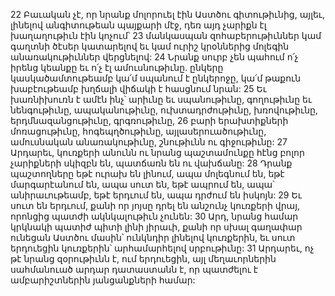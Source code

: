 22 Բաւական չէ, որ նրանք մոլորուել էին Աստծու գիտութիւնից,
այլեւ, լինելով անգիտութեան պայքարի մէջ,
դեռ այդ չարիքն էլ խաղաղութիւն էին կոչում՝
23 մանկասպան զոհաբերութիւններ կամ գաղտնի ծէսեր կատարելով
եւ կամ ուրիշ կրօններից մոլեգին անառակութիւններ վերցնելով:
24 Նրանք սուրբ չեն պահում ո՛չ իրենց կեանքը եւ ո՛չ էլ ամուսնութիւնը.
ընկերը կասկածամտութեամբ կա՛մ սպանում է ընկերոջը,
կա՛մ թաքուն խաբէութեամբ խղճալի վիճակի է հասցնում նրան:
25 Եւ խառնիխուռն է ամէն ինչ՝
արիւնը եւ սպանութիւնը,
գողութիւնը եւ նենգութիւնը,
ապականութիւնը, ուխտադրժութիւնը,
խռովութիւնը, երդմնազանցութիւնը, գրգռութիւնը,
26 բարի երախտիքների մոռացութիւնը,
հոգեպղծութիւնը, այլասերուածութիւնը,
ամուսնական անառակութիւնը,
շնութիւնն ու գիջութիւնը:
27 Արդարեւ, կուռքերի անունն ու նրանց պաշտամունքը
հէնց բոլոր չարիքների սկիզբն են, պատճառն են ու վախճանը:
28 Դրանք պաշտողները եթէ ուրախ են լինում, ապա մոլեգնում են,
եթէ մարգարէանում են, ապա սուտ են,
եթէ ապրում են, ապա՝ անիրաւութեամբ,
եթէ երդւում են, ապա դրժում են իսկոյն:
29 Եւ սուտ են երդւում, քանի որ յոյսը դրել են անշունչ կուռքերի վրայ,
որոնցից պատժի ակնկալութիւն չունեն:
30 Արդ, նրանց համար կրկնակի պատիժ պիտի լինի յիրաւի,
քանի որ սխալ գաղափար ունեցան Աստծու մասին՝
ունկնդիր լինելով կուռքերին,
եւ սուտ երդուեցին կուռքերին՝
արհամարհելով սրբութիւնը:
31 Արդարեւ, ոչ թէ նրանց զօրութիւնն է, ում երդուեցին,
այլ մեղաւորներին սահմանուած արդար դատաստանն է,
որ պատժելու է ամբարիշտներին յանցանքների համար:
